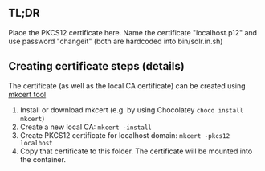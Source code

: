 ## TL;DR
Place the PKCS12 certificate here.
Name the certificate "localhost.p12" and use password "changeit" (both are hardcoded into bin/solr.in.sh)

## Creating certificate steps (details)

The certificate (as well as the local CA certificate) can be created using [mkcert tool](https://github.com/FiloSottile/mkcert)

1. Install or download mkcert (e.g. by using Chocolatey ```choco install mkcert```)
2. Create a new local CA: ```mkcert -install```
3. Create PKCS12 certificate for localhost domain: ```mkcert -pkcs12 localhost```
4. Copy that certificate to this folder. The certificate will be mounted into the container.
